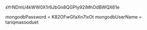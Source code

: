 sYrNDmU4kWW0X1r6JbGn8QGPIy92iMhOdBWQX61e

mongodbPassword = K82OFwGfaXn7lxOt
mongodbUserName = tariqmasooduet
